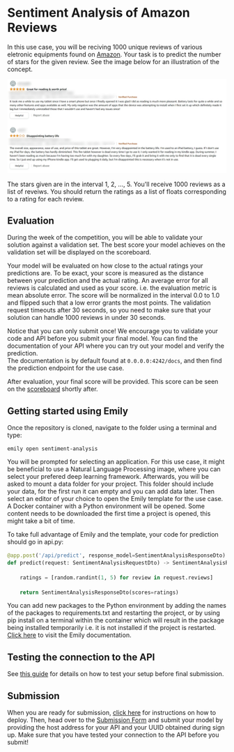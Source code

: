 # Sentiment Analysis of Amazon Reviews
In this use case, you will be reciving 1000 unique reviews of various eletronic equipments found on <a href="https://www.amazon.com/">Amazon</a>. Your task is to predict the number of stars for the given review. See the image below for an illustration of the concept.

<p align="center">
  <img src="../images/amazon_review.jpg" width=650>
</p>

The stars given are in the interval 1, 2, ..., 5. You'll receive 1000 reviews as a list of reveiws. You should return the ratings as a list of floats corresponding to a rating for each review.

## Evaluation
During the week of the competition, you will be able to validate your solution against a validation set. The best score your model achieves on the validation set will be displayed on the scoreboard.

Your model will be evaluated on how close to the actual ratings your predictions are. To be exact, your score is measured as the distance between your prediction and the actual rating. An average error for all reviews is calculated and used as your score. i.e. the evaluation metric is mean absolute error.
The score will be normalized in the interval 0.0 to 1.0 and flipped such that a low error grants the most points.
The validation request timeouts after 30 seconds, so you need to make sure that your solution can handle 1000 reviews in under 30 seconds.

Notice that you can only submit once! We encourage you to validate your code and API before you submit your final model. You can find the documentation of your API where you can try out your model and verify the prediction. <br>
The documentation is by default found at `0.0.0.0:4242/docs`, and then find the prediction endpoint for the use case.


After evaluation, your final score will be provided. This score can be seen on the <a href="https://cases.dmiai.dk/">scoreboard</a> shortly after.

## Getting started using Emily
Once the repository is cloned, navigate to the folder using a terminal and type:
```
emily open sentiment-analysis
```
You will be prompted for selecting an application. For this use case, it might be beneficial to use a Natural Language Processing image, where you can select your prefered deep learning framework. Afterwards, you will be asked to mount a data folder for your project. This folder should include your data, for the first run it can empty and you can add data later. Then select an editor of your choice to open the Emily template for the use case. A Docker container with a Python environment will be opened. Some content needs to be downloaded the first time a project is opened, this might take a bit of time.

To take full advantage of Emily and the template, your code for prediction should go in api.py:
```python
@app.post('/api/predict', response_model=SentimentAnalysisResponseDto)
def predict(request: SentimentAnalysisRequestDto) -> SentimentAnalysisResponseDto:

    ratings = [random.randint(1, 5) for review in request.reviews]

    return SentimentAnalysisResponseDto(scores=ratings)
```

You can add new packages to the Python environment by adding the names of the packages to requirements.txt and restarting the project, or by using pip install on a terminal within the container which will result in the package being installed temporarily i.e. it is not installed if the project is restarted. <a href="https://emily.ambolt.io/docs/latest">Click here</a> to visit the Emily documentation.

## Testing the connection to the API
See <a href="https://amboltio.github.io/emily-intro/deploy/test/">this guide</a> for details on how to test your setup before final submission.

## Submission
When you are ready for submission, <a href="https://amboltio.github.io/emily-intro/deploy/">click here</a> for instructions on how to deploy. Then, head over to the <a href="https://cases.dmiai.dk/sentiment-analysis">Submission Form</a> and submit your model by providing the host address for your API and your UUID obtained during sign up. Make sure that you have tested your connection to the API before you submit!<br>
